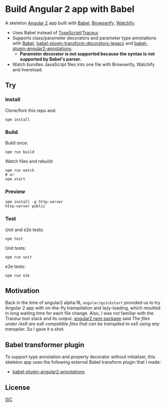 # Build Angular 2 app with Babel

A skeleton [Angular 2](https://angular.io/) app built with [Babel](https://babeljs.io/), [Browserify](http://browserify.org/), [Watchify](https://github.com/substack/watchify).

- Uses Babel instead of [TypeScript](http://www.typescriptlang.org/)/[Traceur](https://github.com/google/traceur-compiler).
- Supports class/parameter decorators and parameter type annotations with [Babel](https://github.com/babel/babel), [babel-plugin-transform-decorators-legacy](https://github.com/loganfsmyth/babel-plugin-transform-decorators-legacy) and [babel-plugin-angular2-annotations](https://github.com/shuhei/babel-plugin-angular2-annotations).
  - **Parameter decorator is not supported because the syntax is not supported by Babel's parser.**
- Watch bundles JavaScript files into one file with Browserify, Watchify and livereload.

## Try

### Install

Clone/fork this repo and:

```
npm install
```

### Build

Build once:

```
npm run build
```

Watch files and rebuild:

```
npm run watch
# or
npm start
```

### Preview

```
npm install -g http-server
http-server public
```

### Test

Unit and e2e tests:

```
npm test
```

Unit tests:

```
npm run unit
```

e2e tests:

```
npm run e2e
```

## Motivation

Back in the time of angular2 alpha.18, `angular/quickstart` provided us to try Angular 2 app with on-the-fly transpilation and lazy-loading, which resulted in long waiting time for each file change. Also, I was not familiar with the Traceur tool stack and its output. [angular2 npm package](https://www.npmjs.com/package/angular2) said *The files under /es6 are es6 compatible files that can be transpiled to es5 using any transpiler.* So I gave it a shot.

## Babel transformer plugin

To support type annotation and property decorator without initializer, this skeleton app uses the following external Babel transform plugin that I made:

- [babel-plugin-angular2-annotations](https://github.com/shuhei/babel-plugin-angular2-annotations)

## License

[ISC](https://opensource.org/licenses/ISC)
